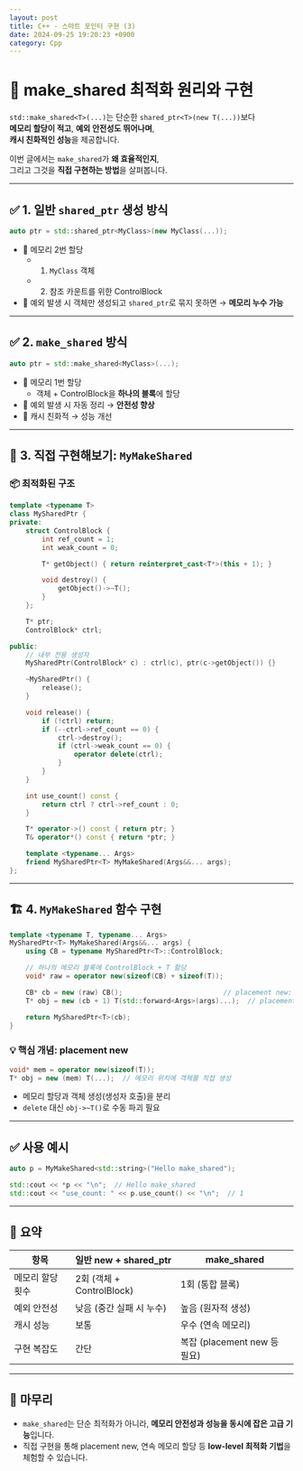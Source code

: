 ```yaml
---
layout: post
title: C++ - 스마트 포인터 구현 (3)
date: 2024-09-25 19:20:23 +0900
category: Cpp
---
```

# 🚀 make_shared 최적화 원리와 구현

`std::make_shared<T>(...)`는 단순한 `shared_ptr<T>(new T(...))`보다  
**메모리 할당이 적고**, **예외 안전성도 뛰어나며**,  
**캐시 친화적인 성능**을 제공합니다.

이번 글에서는 `make_shared`가 **왜 효율적인지**,  
그리고 그것을 **직접 구현하는 방법**을 살펴봅니다.

---

## ✅ 1. 일반 `shared_ptr` 생성 방식

```cpp
auto ptr = std::shared_ptr<MyClass>(new MyClass(...));
```

- 🔸 메모리 2번 할당
  - 1. `MyClass` 객체
  - 2. 참조 카운트를 위한 ControlBlock
- 🔸 예외 발생 시 객체만 생성되고 `shared_ptr`로 묶지 못하면 → **메모리 누수 가능**

---

## ✅ 2. `make_shared` 방식

```cpp
auto ptr = std::make_shared<MyClass>(...);
```

- 🔹 메모리 1번 할당
  - 객체 + ControlBlock을 **하나의 블록**에 할당
- 🔹 예외 발생 시 자동 정리 → **안전성 향상**
- 🔹 캐시 친화적 → 성능 개선

---

## 🧪 3. 직접 구현해보기: `MyMakeShared`

### 📦 최적화된 구조

```cpp
template <typename T>
class MySharedPtr {
private:
    struct ControlBlock {
        int ref_count = 1;
        int weak_count = 0;

        T* getObject() { return reinterpret_cast<T*>(this + 1); }

        void destroy() {
            getObject()->~T();
        }
    };

    T* ptr;
    ControlBlock* ctrl;

public:
    // 내부 전용 생성자
    MySharedPtr(ControlBlock* c) : ctrl(c), ptr(c->getObject()) {}

    ~MySharedPtr() {
        release();
    }

    void release() {
        if (!ctrl) return;
        if (--ctrl->ref_count == 0) {
            ctrl->destroy();
            if (ctrl->weak_count == 0) {
                operator delete(ctrl);
            }
        }
    }

    int use_count() const {
        return ctrl ? ctrl->ref_count : 0;
    }

    T* operator->() const { return ptr; }
    T& operator*() const { return *ptr; }

    template <typename... Args>
    friend MySharedPtr<T> MyMakeShared(Args&&... args);
};
```

---

## 🏗 4. `MyMakeShared` 함수 구현

```cpp
template <typename T, typename... Args>
MySharedPtr<T> MyMakeShared(Args&&... args) {
    using CB = typename MySharedPtr<T>::ControlBlock;

    // 하나의 메모리 블록에 ControlBlock + T 할당
    void* raw = operator new(sizeof(CB) + sizeof(T));

    CB* cb = new (raw) CB();                         // placement new: ControlBlock 생성
    T* obj = new (cb + 1) T(std::forward<Args>(args)...);  // placement new: T 객체 생성

    return MySharedPtr<T>(cb);
}
```

### 💡 핵심 개념: placement new

```cpp
void* mem = operator new(sizeof(T));
T* obj = new (mem) T(...);  // 메모리 위치에 객체를 직접 생성
```

- 메모리 할당과 객체 생성(생성자 호출)을 분리
- `delete` 대신 `obj->~T()`로 수동 파괴 필요

---

## ✅ 사용 예시

```cpp
auto p = MyMakeShared<std::string>("Hello make_shared");

std::cout << *p << "\n";  // Hello make_shared
std::cout << "use_count: " << p.use_count() << "\n";  // 1
```

---

## 📌 요약

| 항목                   | 일반 new + shared_ptr | make_shared                |
|------------------------|------------------------|----------------------------|
| 메모리 할당 횟수       | 2회 (객체 + ControlBlock) | 1회 (통합 블록)            |
| 예외 안전성            | 낮음 (중간 실패 시 누수) | 높음 (원자적 생성)         |
| 캐시 성능              | 보통                    | 우수 (연속 메모리)         |
| 구현 복잡도            | 간단                    | 복잡 (placement new 등 필요) |

---

## 🧠 마무리

- `make_shared`는 단순 최적화가 아니라, **메모리 안전성과 성능을 동시에 잡은 고급 기능**입니다.
- 직접 구현을 통해 placement new, 연속 메모리 할당 등 **low-level 최적화 기법**을 체험할 수 있습니다.
